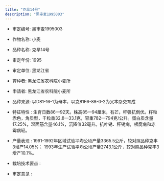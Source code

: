 ```yaml
---
title: "克旱14号"
description: "黑审麦1995003"
---
```

* 审定编号:  黑审麦1995003

*  作物名称:  小麦

*  品种名称:  克旱14号

*  审定年份:  1995

*  审定单位:  黑龙江省

* 育种者:  黑龙江省农科院小麦所

*  申请者:  黑龙江省农科院小麦所

*  品种来源:  以D81-16-1为母本，以克81F6-88-0-2为父本杂交育成

*  特征特性 : 
生育日数86—92天。株高85—94厘米，有芒，秆强抗倒伏。籽粒赤色，角质型，千粒重32.8—33.1克，容重782—794克/公升。蛋白质含量17.25%，湿面筋含量46.1%，沉降值32毫升。抗叶锈、秆锈病，根腐病和赤霉病轻。
 
*  产量表现 : 
1991-1992年区域试验平均公顷产量3365.5公斤，较对照品种克丰3增产14.05%； 1993年生产试验平均公顷产量2743.1公斤，较对照品种克丰3增产10.1%。

*  栽培技术要点 : 


*  审定意见 : 

